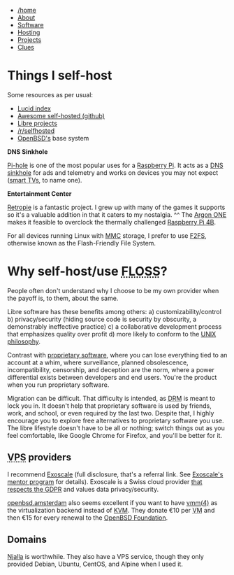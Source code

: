 <div>
<nav class="navbar">
<ul>
  <li><a href="/index.html">/home</a></li>
  <li><a href="/pages/about-me.html">About</a></li>
  <li><a href="/pages/software.html">Software</a></li>
  <li><a class="active" href="/pages/selfhosting.html">Hosting</a></li>
  <li><a href="/pages/projects.html">Projects</a></li>
  <li><a href="/pages/clues.html">Clues</a></li>
</ul>
</nav>
</div>

# Things I self-host

Some resources as per usual:

- [Lucid index](https://lucidindex.com/)
- [Awesome self-hosted
  (github)](https://github.com/Kickball/awesome-selfhosted)
- [Libre projects](https://libreprojects.net/)
- [/r/selfhosted](https://old.reddit.com/r/selfhosted/)
- [OpenBSD's](https://www.openbsd.org) base system

**DNS Sinkhole**

[Pi-hole](https://github.com/pi-hole/pi-hole) is one of the most popular
uses for a [Raspberry
Pi](https://en.wikipedia.org/wiki/Raspberry_Pi). It acts as a [DNS
sinkhole](https://en.wikipedia.org/wiki/DNS_sinkhole "Domain Name System
sinkhole") for ads and
telemetry and works on devices you may not expect (<abbr
title="Telescreens">smart TVs</abbr>, to name one).

**Entertainment Center**

[Retropie](https://retropie.org.uk/) is a fantastic project. I grew up
with many of the games it supports so it's a valuable addition in that
it caters to my nostalgia. ^^ The [Argon
ONE](https://www.argon40.com/catalog/product/view/id/52/s/argon-one-raspberry-pi-4-case/category/4/)
makes it feasible to overclock the thermally challenged [Raspberry Pi
4B](https://www.raspberrypi.org/products/raspberry-pi-4-model-b/).

For all devices running Linux with
[MMC](https://en.wikipedia.org/wiki/MultiMediaCard "MultiMediaCard")
storage, I prefer to use
[F2FS](https://en.wikipedia.org/wiki/F2fs), otherwise known as the
Flash-Friendly File System.

# Why self-host/use <abbr title="Free/Libre and Open Source Software">FLOSS</abbr>?

People often don't understand why I choose to be my own provider when
the payoff is, to them, about the same.

Libre software has these benefits among others: a)
customizability/control b) privacy/security (hiding source code is
security by obscurity, a demonstrably ineffective practice) c)
a collaborative development process that emphasizes quality over profit
d) more likely to conform to the [UNIX
philosophy](https://en.wikipedia.org/wiki/UNIX_philosophy).

Contrast with [proprietary
software](https://www.gnu.org/proprietary/proprietary.en.html), where
you can lose everything tied to an account at a whim, where
surveillance, planned obsolescence, incompatibility, censorship, and
deception are the norm, where a power differential exists between
developers and end users. You're the product when you run proprietary
software.

Migration can be difficult. That difficulty is intended, as <abbr
title="Digital Rights Management">DRM</abbr> is meant
to lock you in. It doesn't help that proprietary software is used by
friends, work, and school, or even required by the last two. Despite
that, I highly encourage you to explore free alternatives to proprietary
software you use. The libre lifestyle doesn't have to be all or nothing;
switch things out as you feel comfortable, like Google Chrome
for Firefox, and you'll be better for it.

## <abbr title="Virtual Private Server">VPS</abbr> providers

I recommend
[Exoscale](https://portal.exoscale.com/register?r=JEUcJnv6AIMe) (full
disclosure, that's a referral link. See [Exoscale's mentor
program](https://community.exoscale.com/documentation/platform/mentor-program/)
for details). Exoscale is a Swiss cloud provider [that respects the
GDPR](https://www.exoscale.com/compliance/ "General Data Protection
Regulation") and
values data privacy/security.

[openbsd.amsterdam](https://openbsd.amsterdam/) also seems excellent if
you want to have [vmm(4)](https://man.openbsd.org/vmm.4) as the
virtualization backend instead of
[KVM](https://www.linux-kvm.org/page/Main_Page "Kernel-based Virtual
Machine"). They donate €10 per <abbr title="Virtual Machine">VM</abbr>
and then €15 for every renewal to the [OpenBSD
Foundation](https://www.openbsdfoundation.org/).

## Domains

[Njalla](https://njal.la/) is worthwhile. They also have a VPS service,
though they only provided Debian, Ubuntu, CentOS, and Alpine when I used
it.
